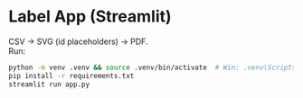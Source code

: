 # Label App (Streamlit)

CSV → SVG (id placeholders) → PDF.  
Run:
```bash
python -m venv .venv && source .venv/bin/activate  # Win: .venv\Scripts\activate
pip install -r requirements.txt
streamlit run app.py

